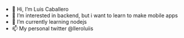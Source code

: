- 👋 Hi, I’m Luis Caballero 
- 👀 I’m interested in backend, but i want to learn to make mobile apps
- 🌱 I’m currently learning nodejs
- 📫 My personal twitter @lleroluiis

<!---
lcaballeroroots/lcaballeroroots is a ✨ special ✨ repository because its `README.md` (this file) appears on your GitHub profile.
You can click the Preview link to take a look at your changes.
--->

